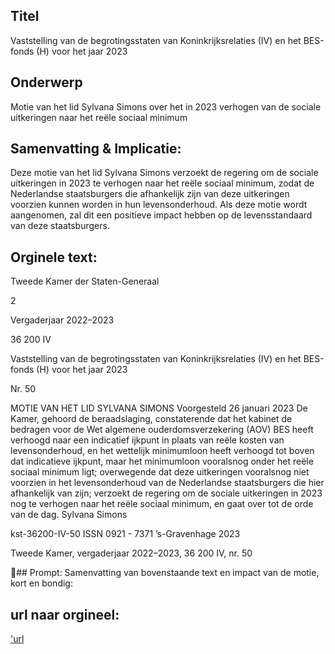 ## Titel
Vaststelling van de begrotingsstaten van Koninkrijksrelaties (IV) en het BES-fonds (H) voor het jaar 2023
## Onderwerp
Motie van het lid Sylvana Simons over het in 2023 verhogen van de sociale uitkeringen naar het reële sociaal minimum
## Samenvatting & Implicatie:

Deze motie van het lid Sylvana Simons verzoekt de regering om de sociale uitkeringen in 2023 te verhogen naar het reële sociaal minimum, zodat de Nederlandse staatsburgers die afhankelijk zijn van deze uitkeringen voorzien kunnen worden in hun levensonderhoud. Als deze motie wordt aangenomen, zal dit een positieve impact hebben op de levensstandaard van deze staatsburgers.
## Orginele text:


Tweede Kamer der Staten-Generaal

2

Vergaderjaar 2022–2023

36 200 IV

Vaststelling van de begrotingsstaten van
Koninkrijksrelaties (IV) en het BES-fonds (H)
voor het jaar 2023

Nr. 50

MOTIE VAN HET LID SYLVANA SIMONS
Voorgesteld 26 januari 2023
De Kamer,
gehoord de beraadslaging,
constaterende dat het kabinet de bedragen voor de Wet algemene
ouderdomsverzekering (AOV) BES heeft verhoogd naar een indicatief
ijkpunt in plaats van reële kosten van levensonderhoud, en het wettelijk
minimumloon heeft verhoogd tot boven dat indicatieve ijkpunt, maar het
minimumloon vooralsnog onder het reële sociaal minimum ligt;
overwegende dat deze uitkeringen vooralsnog niet voorzien in het
levensonderhoud van de Nederlandse staatsburgers die hier afhankelijk
van zijn;
verzoekt de regering om de sociale uitkeringen in 2023 nog te verhogen
naar het reële sociaal minimum,
en gaat over tot de orde van de dag.
Sylvana Simons

kst-36200-IV-50
ISSN 0921 - 7371
’s-Gravenhage 2023

Tweede Kamer, vergaderjaar 2022–2023, 36 200 IV, nr. 50

## Prompt:
Samenvatting van bovenstaande text en impact van de motie, kort en bondig:

## url naar orgineel:
['url](https://gegevensmagazijn.tweedekamer.nl/OData/v4/2.0/Document(34ecb493-ef8d-4761-9c4a-3f0108fae721)/resource)
